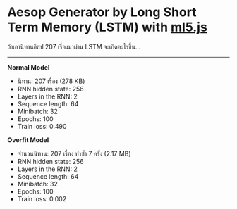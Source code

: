 # Aesop Generator by Long Short Term Memory (LSTM) with [ml5.js](https://ml5js.org/)
ถ้าเอานิทานอีสป 207 เรื่องมาผ่าน LSTM จะเกิดอะไรขึ้น...  

***
**Normal Model**
- นิทาน: 207 เรื่อง (278 KB)
- RNN hidden state: 256
- Layers in the RNN: 2
- Sequence length: 64
- Minibatch: 32
- Epochs: 100
- Train loss: 0.490  

**Overfit Model**
- จำนวนนิทาน: 207 เรื่อง ทำซ้ำ 7 ครั้ง (2.17 MB)
- RNN hidden state: 256
- Layers in the RNN: 2
- Sequence length: 64
- Minibatch: 32
- Epochs: 100
- Train loss: 0.002